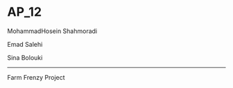 # AP_12
MohammadHosein Shahmoradi

Emad Salehi

Sina Bolouki

****************

Farm Frenzy Project
